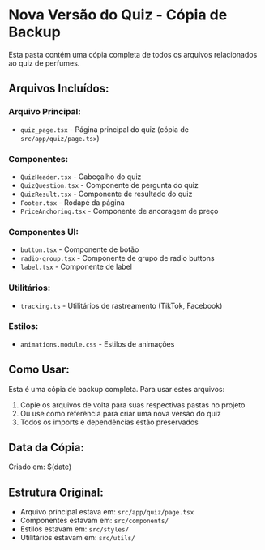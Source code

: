 # Nova Versão do Quiz - Cópia de Backup

Esta pasta contém uma cópia completa de todos os arquivos relacionados ao quiz de perfumes.

## Arquivos Incluídos:

### Arquivo Principal:
- `quiz_page.tsx` - Página principal do quiz (cópia de `src/app/quiz/page.tsx`)

### Componentes:
- `QuizHeader.tsx` - Cabeçalho do quiz
- `QuizQuestion.tsx` - Componente de pergunta do quiz
- `QuizResult.tsx` - Componente de resultado do quiz
- `Footer.tsx` - Rodapé da página
- `PriceAnchoring.tsx` - Componente de ancoragem de preço

### Componentes UI:
- `button.tsx` - Componente de botão
- `radio-group.tsx` - Componente de grupo de radio buttons
- `label.tsx` - Componente de label

### Utilitários:
- `tracking.ts` - Utilitários de rastreamento (TikTok, Facebook)

### Estilos:
- `animations.module.css` - Estilos de animações

## Como Usar:

Esta é uma cópia de backup completa. Para usar estes arquivos:

1. Copie os arquivos de volta para suas respectivas pastas no projeto
2. Ou use como referência para criar uma nova versão do quiz
3. Todos os imports e dependências estão preservados

## Data da Cópia:
Criado em: $(date)

## Estrutura Original:
- Arquivo principal estava em: `src/app/quiz/page.tsx`
- Componentes estavam em: `src/components/`
- Estilos estavam em: `src/styles/`
- Utilitários estavam em: `src/utils/`